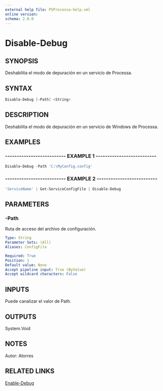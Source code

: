 ```yaml
---
external help file: PSProcessa-help.xml
online version: 
schema: 2.0.0
---
```


# Disable-Debug

## SYNOPSIS
Deshabilita el modo de depuración en un servicio de Processa.

## SYNTAX

```powershell
Disable-Debug [-Path] <String>
```

## DESCRIPTION
Deshabilita el modo de depuración en un servicio de Windows de Processa.

## EXAMPLES

### -------------------------- EXAMPLE 1 --------------------------
```powershell
Disable-Debug -Path 'C:\MyConfig.config'
```

### -------------------------- EXAMPLE 2 --------------------------
```powershell
'ServiceName' | Get-ServiceConfigFile | Disable-Debug
```

## PARAMETERS

### -Path
Ruta de acceso del archivo de configuración.

```yaml
Type: String
Parameter Sets: (All)
Aliases: ConfigFile

Required: True
Position: 1
Default value: None
Accept pipeline input: True (ByValue)
Accept wildcard characters: False
```

## INPUTS

Puede canalizar el valor de Path.

## OUTPUTS

System.Void

## NOTES
Autor: Atorres

## RELATED LINKS

[Enable-Debug](Enable-Debug.md)

